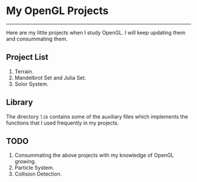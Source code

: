 # My OpenGL Projects
--------------------

Here are my little projects when I study OpenGL. I will keep updating them and consummating them.

## Project List

1. Terrain.
2. Mandelbrot Set and Julia Set.
3. Solor System.

## Library

The directory `lib` contains some of the auxiliary files which implements the functions that I used frequently in my projects.

## TODO

1. Consummating the above projects with my knowledge of OpenGL growing.
2. Particle System.
3. Collision Detection.
